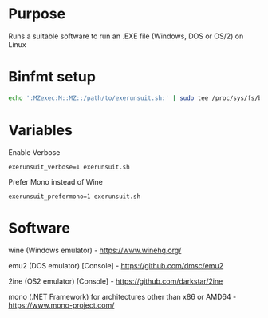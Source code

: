 # Purpose
Runs a suitable software to run an .EXE file (Windows, DOS or OS/2) on Linux

# Binfmt setup
```bash
echo ':MZexec:M::MZ::/path/to/exerunsuit.sh:' | sudo tee /proc/sys/fs/binfmt_misc/register
```
# Variables

Enable Verbose
```
exerunsuit_verbose=1 exerunsuit.sh
```

Prefer Mono instead of Wine
```
exerunsuit_prefermono=1 exerunsuit.sh
```

# Software  
  wine (Windows emulator) - https://www.winehq.org/
  
  emu2 (DOS emulator) [Console] - https://github.com/dmsc/emu2
  
  2ine (OS2 emulator) [Console] - https://github.com/darkstar/2ine

  mono (.NET Framework) for architectures other than x86 or AMD64 - https://www.mono-project.com/
